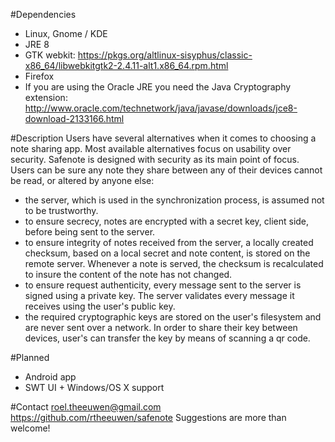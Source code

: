 #Dependencies
- Linux, Gnome / KDE
- JRE 8
- GTK webkit: https://pkgs.org/altlinux-sisyphus/classic-x86_64/libwebkitgtk2-2.4.11-alt1.x86_64.rpm.html
- Firefox
- If you are using the Oracle JRE you need the Java Cryptography extension: http://www.oracle.com/technetwork/java/javase/downloads/jce8-download-2133166.html

#Description
Users have several alternatives when it comes to choosing a note sharing app. Most available alternatives focus on usability over security.
Safenote is designed with security as its main point of focus. Users can be sure any note they share between any of their devices cannot be read, or altered by anyone else:
- the server, which is used in the synchronization process, is assumed not to be trustworthy.
- to ensure secrecy, notes are encrypted with a secret key, client side, before being sent to the server.
- to ensure integrity of notes received from the server, a locally created checksum, based on a local secret and note content, is stored on the remote server. Whenever a note is served, the checksum is recalculated to insure the content of the note has not changed.
- to ensure request authenticity, every message sent to the server is signed using a private key. The server validates every message it receives using the user's public key.
- the required cryptographic keys are stored on the user's filesystem and are never sent over a network. In order to share their key between devices, user's can transfer the key by means of scanning a qr code.

#Planned
- Android app
- SWT UI + Windows/OS X support

#Contact
roel.theeuwen@gmail.com
https://github.com/rtheeuwen/safenote
Suggestions are more than welcome!